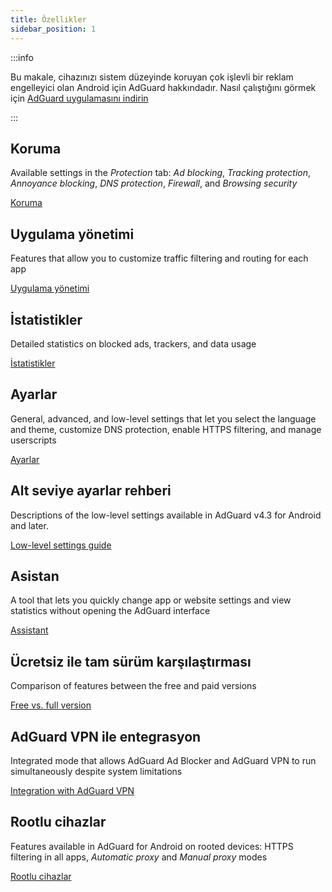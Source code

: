 ```yaml
---
title: Özellikler
sidebar_position: 1
---
```


:::info

Bu makale, cihazınızı sistem düzeyinde koruyan çok işlevli bir reklam engelleyici olan Android için AdGuard hakkındadır. Nasıl çalıştığını görmek için [AdGuard uygulamasını indirin](https://agrd.io/download-kb-adblock)

:::

## Koruma

Available settings in the _Protection_ tab: _Ad blocking_, _Tracking protection_, _Annoyance blocking_, _DNS protection_, _Firewall_, and _Browsing security_

[Koruma](/adguard-for-android/features/protection/protection.md)

## Uygulama yönetimi

Features that allow you to customize traffic filtering and routing for each app

[Uygulama yönetimi](/adguard-for-android/features/app-management.md)

## İstatistikler

Detailed statistics on blocked ads, trackers, and data usage

[İstatistikler](/adguard-for-android/features/statistics.md)

## Ayarlar

General, advanced, and low-level settings that let you select the language and theme, customize DNS protection, enable HTTPS filtering, and manage userscripts

[Ayarlar](/adguard-for-android/features/settings.md)

## Alt seviye ayarlar rehberi

Descriptions of the low-level settings available in AdGuard v4.3 for Android and later.

[Low-level settings guide](/adguard-for-android/features/low-level-settings.md)

## Asistan

A tool that lets you quickly change app or website settings and view statistics without opening the AdGuard interface

[Assistant](/adguard-for-android/features/assistant.md)

## Ücretsiz ile tam sürüm karşılaştırması

Comparison of features between the free and paid versions

[Free vs. full version](/adguard-for-android/features/free-vs-full.mdx)

## AdGuard VPN ile entegrasyon

Integrated mode that allows AdGuard Ad Blocker and AdGuard VPN to run simultaneously despite system limitations

[Integration with AdGuard VPN](/adguard-for-android/features/integration-with-vpn.md)

## Rootlu cihazlar

Features available in AdGuard for Android on rooted devices: HTTPS filtering in all apps, _Automatic proxy_ and _Manual proxy_ modes

[Rootlu cihazlar](/adguard-for-android/features/rooted.md)
